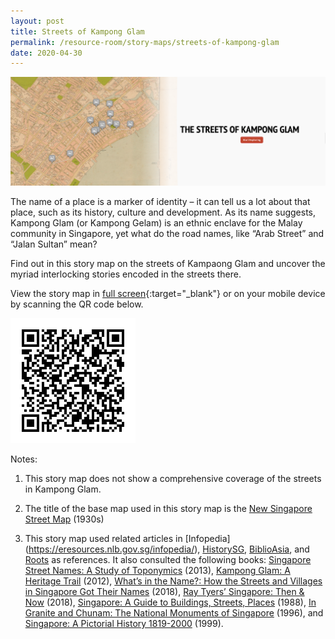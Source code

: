 ```yaml
---
layout: post
title: Streets of Kampong Glam
permalink: /resource-room/story-maps/streets-of-kampong-glam
date: 2020-04-30
---
```


<img src="/images/storymap-image-kampong-glam-streets.png" alt="storymap-kampong-glam-streets"/>

The name of a place is a marker of identity – it can tell us a lot about that place, such as its history, culture and development. As its name suggests, Kampong Glam (or Kampong Gelam) is an ethnic enclave for the Malay community in Singapore, yet what do the road names, like “Arab Street” and “Jalan Sultan” mean? 

Find out in this story map on the streets of Kampaong Glam and uncover the myriad interlocking stories encoded in the streets there.

View the story map in [full screen](https://uploads.knightlab.com/storymapjs/04f5c05311b7e48aadefd0cdd269c308/kampong-glam-its-streets/index.html){:target="_blank"} or on your mobile device by scanning the QR code below.

<img src="/images/qr-code-storymap-kampong-glam-streets.png" alt="qr-code-storymap-kampong-glam-streets" style="width:200px;" />

Notes:
1. This story map does not show a comprehensive coverage of the streets in Kampong Glam.

2. The title of the base map used in this story map is the [New Singapore Street Map](https://www.nas.gov.sg/archivesonline/maps_building_plans/record-details/f7db6648-115c-11e3-83d5-0050568939ad) (1930s)

3. This story map used related articles in [Infopedia] (https://eresources.nlb.gov.sg/infopedia/), [HistorySG](http://eresources.nlb.gov.sg/history), [BiblioAsia](https://www.nlb.gov.sg/Browse/BiblioAsia.aspx), and [Roots](https://www.roots.sg/) as references. It also consulted the following books: [Singapore Street Names: A Study of Toponymics](https://eservice.nlb.gov.sg/item_holding.aspx?bid=200123850) (2013), [Kampong Glam: A Heritage Trail](https://eservice.nlb.gov.sg/item_holding.aspx?bid=202791317) (2012), [What’s in the Name?: How the Streets and Villages in Singapore Got Their Names](https://eservice.nlb.gov.sg/item_holding.aspx?bid=202924449) (2018), [Ray Tyers’ Singapore: Then & Now](https://eservice.nlb.gov.sg/item_holding.aspx?bid=203784837) (2018), [Singapore: A Guide to Buildings, Streets, Places](http://eservice.nlb.gov.sg/item_holding.aspx?bid=4712298) (1988), [In Granite and Chunam: The National Monuments of Singapore](http://eservice.nlb.gov.sg/item_holding_s.aspx?bid=7919754) (1996), and [Singapore: A Pictorial History 1819-2000](http://eservice.nlb.gov.sg/item_holding.aspx?bid=9651676) (1999).
